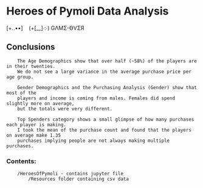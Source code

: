 # Heroes of Pymoli Data Analysis

[+..••]&nbsp;&nbsp;&nbsp;&nbsp;(+[__]∙:∙)
GΛMΣ-ӨVΣЯ

## Conclusions
		The Age Demographics show that over half (~58%) of the players are in their twenties. 
		We do not see a large variance in the average purchase price per age group.

		Gender Demographics and the Purchasing Analysis (Gender) show that most of the
		players and income is coming from males. Females did spend slightly more on average,
		but the totals were very different. 

		Top Spenders category shows a small glimpse of how many purchases each player is making.
		I took the mean of the purchase count and found that the players on average make 1.35
		purchases implying people are not always making multiple purchases.

### Contents:

		/HeroesOfPymoli - contains jupyter file
			/Resources folder containing csv data
		

		